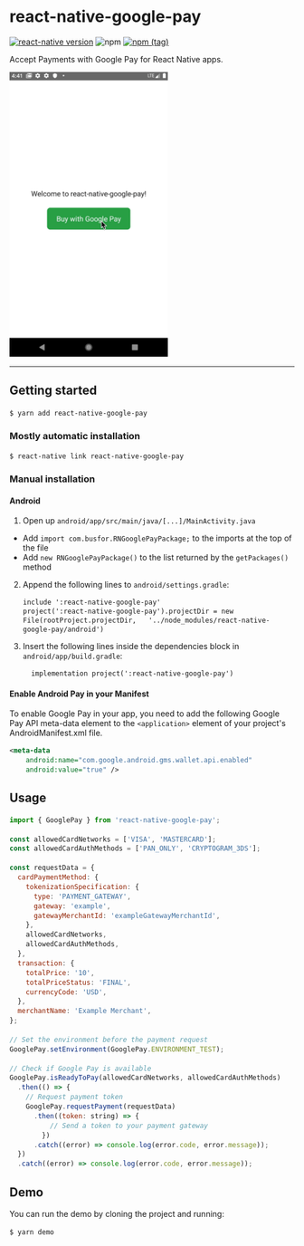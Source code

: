 
# react-native-google-pay
[![react-native version](https://img.shields.io/badge/react--native-0.41-0ba7d3.svg?style=flat-square)](https://github.com/facebook/react-native/releases/tag/v0.41.0)
![npm](https://img.shields.io/npm/dw/react-native-google-pay.svg?style=flat-square)
[![npm (tag)](https://img.shields.io/npm/v/react-native-google-pay/latest.svg?style=flat-square)](https://github.com/busfor/react-native-google-pay/tree/master)

Accept Payments with Google Pay for React Native apps.

<div>
<img width="280px" src="emulator.gif" />
</div>

---

## Getting started

`$ yarn add react-native-google-pay`

### Mostly automatic installation

`$ react-native link react-native-google-pay`

### Manual installation


#### Android

1. Open up `android/app/src/main/java/[...]/MainActivity.java`
  - Add `import com.busfor.RNGooglePayPackage;` to the imports at the top of the file
  - Add `new RNGooglePayPackage()` to the list returned by the `getPackages()` method
2. Append the following lines to `android/settings.gradle`:
  	```
  	include ':react-native-google-pay'
  	project(':react-native-google-pay').projectDir = new File(rootProject.projectDir, 	'../node_modules/react-native-google-pay/android')
  	```
3. Insert the following lines inside the dependencies block in `android/app/build.gradle`:
  	```
      implementation project(':react-native-google-pay')
  	```

#### Enable Android Pay in your Manifest

To enable Google Pay in your app, you need to add the following Google Pay API meta-data element to the `<application>` element of your project's AndroidManifest.xml file.

```xml
<meta-data
    android:name="com.google.android.gms.wallet.api.enabled"
    android:value="true" />
```

## Usage
```javascript
import { GooglePay } from 'react-native-google-pay';

const allowedCardNetworks = ['VISA', 'MASTERCARD'];
const allowedCardAuthMethods = ['PAN_ONLY', 'CRYPTOGRAM_3DS'];

const requestData = {
  cardPaymentMethod: {
    tokenizationSpecification: {
      type: 'PAYMENT_GATEWAY',
      gateway: 'example',
      gatewayMerchantId: 'exampleGatewayMerchantId',
    },
    allowedCardNetworks,
    allowedCardAuthMethods,
  },
  transaction: {
    totalPrice: '10',
    totalPriceStatus: 'FINAL',
    currencyCode: 'USD',
  },
  merchantName: 'Example Merchant',
};

// Set the environment before the payment request
GooglePay.setEnvironment(GooglePay.ENVIRONMENT_TEST);

// Check if Google Pay is available
GooglePay.isReadyToPay(allowedCardNetworks, allowedCardAuthMethods)
  .then(() => {
    // Request payment token
    GooglePay.requestPayment(requestData)
      .then((token: string) => {
	      // Send a token to your payment gateway
	    })
      .catch((error) => console.log(error.code, error.message));
  })
  .catch((error) => console.log(error.code, error.message));
```

## Demo
You can run the demo by cloning the project and running:

`$ yarn demo`